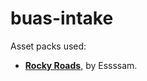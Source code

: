# buas-intake

Asset packs used:

- **[Rocky Roads](https://essssam.itch.io/rocky-roads)**, by Essssam.
